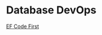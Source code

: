# Database DevOps

[EF Code First](https://docs.microsoft.com/en-us/ef/ef6/modeling/code-first/workflows/new-database)